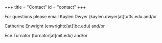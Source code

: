 +++
title = "Contact"
id = "contact"
+++

For questions please email Kaylen Dwyer (kaylen.dwyer[at]tufts.edu and/or  

Catherine Enwright (enwrightc[at]]bc.edu) and/or  

Ece Turnator (turnator[at]mit.edu) and/or   

